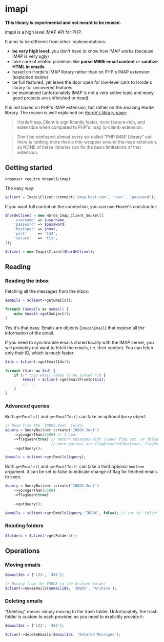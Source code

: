 # imapi

**This library is experimental and not meant to be reused.**

imapi is a high level IMAP API for PHP.

It aims to be different from other implementations:

- **be very high level**: you don't have to know how IMAP works (because IMAP is very ugly)
- take care of related problems like **parse MIME email content** or **sanitize HTML in emails**
- based on Horde's IMAP library rather than on PHP's IMAP extension (explained below)
- be full featured, yet leave the door open for low-level calls to Horde's library for uncovered features
- be maintained (unfortunately IMAP is not a very active topic and many good projects are unfinished or dead)

It is not based on PHP's IMAP extension, but rather on the amazing Horde library. The reason is well explained
on [Horde's library page](http://dev.horde.org/imap_client/):

> Horde/Imap_Client is significantly faster, more feature-rich, and extensible when compared to PHP's imap (c-client) extension.

> Don't be confused: almost every so-called "PHP IMAP Library" out there is nothing more than a thin-wrapper around the imap extension, so NONE of these libraries can fix the basic limitations of that extension.

## Getting started

```
composer require mnapoli/imapi
```

The easy way:

```php
$client = Imapi\Client::connect('imap.host.com', 'user', 'password');
```

If you want full control on the connection, you can use Horde's constructor:

```php
$hordeClient = new Horde_Imap_Client_Socket([
    'username' => $username,
    'password' => $password,
    'hostspec' => $host,
    'port'     => '143',
    'secure'   => 'tls',
]);

$client = new Imapi\Client($hordeClient);
```


## Reading

### Reading the inbox

Fetching all the messages from the inbox:

```php
$emails = $client->getEmails();

foreach ($emails as $email) {
    echo $email->getSubject();
}
```

Yes it's that easy. Emails are objects (`Imapi\Email`) that expose all the information of the email.

If you need to synchronize emails stored locally with the IMAP server, you will probably not want to fetch the emails,
i.e. their content. You can fetch only their ID, which is much faster:

```php
$ids = $client->getEmailIds();

foreach ($ids as $id) {
    if (/* this email needs to be synced */) {
        $email = $client->getEmailFromId($id);
        // ...
    }
}
```

### Advanced queries

Both `getEmails()` and `getEmailIds()` can take an optional `Query` object.

```php
// Read from the `INBOX.Sent` folder
$query = QueryBuilder::create('INBOX.Sent')
    ->youngerThan(3600) // 1 hour
    ->flagSeen(true) // return messages with \\seen flag set, or false for messages with seen flag off. 
                     // more options are flagAnswered(boolean), flagDeleted(boolean),flagDraft(boolean),flagFlaged(boolean),flagRecent(boolean)
    ->getQuery();

$emails = $client->getEmails($query);
```

Both `getEmails()` and `getEmailIds()` can take a third optional `boolean` argument. it can be set to false to indicate change of flag for fetched emails to seen.

```php
$query = QueryBuilder::create('INBOX.Sent')
    ->youngerThan(3600)
    ->flagSeen(true)  
                     
    ->getQuery();

$emails = $client->getEmails($query,'INBOX', false); // set to "false" fetched emails' state will be set to seen. "true" no change of state will occur. default is true
```

### Reading folders

```php
$folders = $client->getFolders();
```


## Operations

### Moving emails

```php
$emailIds = ['123', '456'];

// Moving from the INBOX to the Archive folder
$client->moveEmails($emailIds, 'INBOX', 'Archive');
```

### Deleting emails

"Deleting" means simply moving to the trash folder. Unfortunately, the trash folder is custom to each provider,
so you need to explicitly provide it:

```php
$emailIds = ['123', '456'];

$client->deleteEmails($emailIds, 'Deleted Messages');
```
